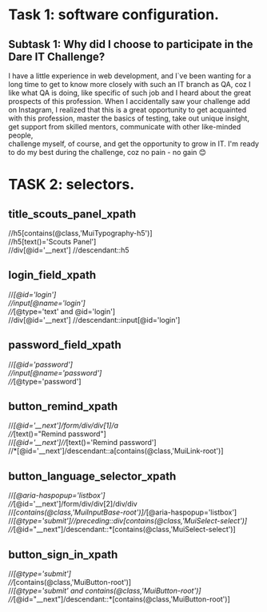 # Task 1: software configuration.
## Subtask 1: Why did I choose to participate in the Dare IT Challenge?

I have a little experience in web development, 
and I`ve been wanting for a long time to get to know more closely with such an IT branch as QA, 
coz I like what QA is doing, like specific of such job and I heard about the great prospects of this profession. 
When I accidentally saw your challenge add on Instagram, 
I realized that this is a great opportunity to get acquainted with this profession, 
master the basics of testing, take out unique insight, get support from skilled mentors, 
communicate with other like-minded people,  
challenge myself, of course, and get the opportunity to grow in IT. 
I'm ready to do my best during the challenge, coz no pain - no gain 	:blush:

# TASK 2: selectors. 

## title_scouts_panel_xpath
//h5[contains(@class,'MuiTypography-h5')] <br />
//h5[text()='Scouts Panel'] <br />
//div[@id='__next'] //descendant::h5

## login_field_xpath
//*[@id='login'] <br />
//input[@name='login'] <br />
//*[@type='text' and @id='login'] <br />
//div[@id='__next'] //descendant::input[@id='login']

## password_field_xpath
//*[@id='password'] <br />
//input[@name='password'] <br />
//*[@type='password']

## button_remind_xpath
//*[@id='__next']/form/div/div[1]/a <br />
//*[text()="Remind password"] <br />
//*[@id='__next']//*[text()='Remind password'] <br />
//*[@id='__next']/descendant::a[contains(@class,'MuiLink-root')]

## button_language_selector_xpath
//*[@aria-haspopup='listbox'] <br />
//*[@id='__next']/form/div/div[2]/div/div <br />
//*[contains(@class,'MuiInputBase-root')]/*[@aria-haspopup='listbox'] <br />
//*[@type='submit']//preceding::div[contains(@class,'MuiSelect-select')] <br />
//*[@id="__next"]/descendant::*[contains(@class,'MuiSelect-select')]

## button_sign_in_xpath
//*[@type='submit'] <br />
//*[contains(@class,'MuiButton-root')] <br />
//*[@type='submit' and contains(@class,'MuiButton-root')] <br />
//*[@id="__next"]/descendant::*[contains(@class,'MuiButton-root')]









